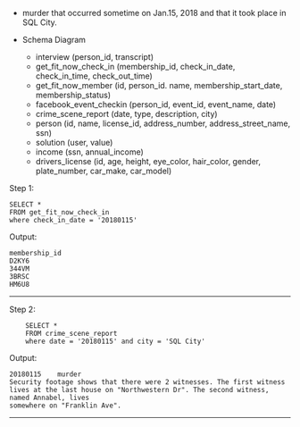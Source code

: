- murder that occurred sometime on Jan.15, 2018 and that it took place in SQL City.

- Schema Diagram
  - interview (person_id, transcript)
  - get_fit_now_check_in (membership_id, check_in_date, check_in_time, check_out_time)
  - get_fit_now_member (id, person_id. name, membership_start_date, membership_status)
  - facebook_event_checkin (person_id, event_id, event_name, date)
  - crime_scene_report (date, type, description, city)
  - person (id, name, license_id, address_number, address_street_name, ssn)
  - solution (user, value)
  - income (ssn, annual_income)
  - drivers_license (id, age, height, eye_color, hair_color, gender, plate_number, car_make, car_model)

Step 1:
  ```
  SELECT *
  FROM get_fit_now_check_in
  where check_in_date = '20180115'
  ```
Output:
```
membership_id	
D2KY6	
344VM
3BRSC	
HM6U8	
```
___
Step 2:
```
	SELECT *
 	FROM crime_scene_report
 	where date = '20180115' and city = 'SQL City'
```
Output:
```
20180115	murder	
Security footage shows that there were 2 witnesses. The first witness lives at the last house on "Northwestern Dr". The second witness, named Annabel, lives
somewhere on "Franklin Ave".	
```
___
